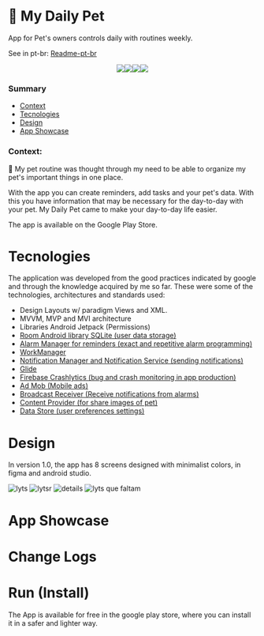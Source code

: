 # 🐶 My Daily Pet
App for Pet's owners controls daily with routines weekly.

See in pt-br: [Readme-pt-br](https://github.com/joaovq/MyDailyPet/blob/main/README-pt-br.md)

<!--Badges for project-->

<p style="display:flex; justify-content:center" width="100%">
  <img src="https://img.shields.io/badge/Kotlin-0095D5?&style=for-the-badge&logo=kotlin&logoColor=white"/>
  <img src="https://img.shields.io/badge/Android-3DDC84?style=for-the-badge&logo=android&logoColor=white"/>
  <img src="https://img.shields.io/badge/Google_Play-414141?style=for-the-badge&logo=google-play&logoColor=white"/>
  <img src="https://img.shields.io/badge/Trello-0052CC?style=for-the-badge&logo=trello&logoColor=white"/>
</p>

### Summary
 - [Context](#context)
 - [Tecnologies](#tecnologies)
 - [Design](#design)
 - [App Showcase](#app-showcase)


### Context: 

📆 My pet routine was thought through my need to be able to organize my pet's important things in one place.

With the app you can create reminders, add tasks and your pet's data. With this you have information that may be necessary for the day-to-day with your pet. My Daily Pet came to make your day-to-day life easier.

The app is available on the Google Play Store.

# Tecnologies
The application was developed from the good practices indicated by google and through the knowledge acquired by me so far.
These were some of the technologies, architectures and standards used:
- Design Layouts w/ paradigm Views and XML.
- MVVM, MVP and MVI architecture
- Libraries Android Jetpack (Permissions)
- [Room Android library SQLite (user data storage)](https://developer.android.com/training/data-storage/room/)
- [Alarm Manager for reminders (exact and repetitive alarm programming)](https://developer.android.com/training/scheduling/alarms)
- [WorkManager](https://developer.android.com/topic/libraries/architecture/workmanager/basics?hl=pt-br)
- [Notification Manager and Notification Service (sending notifications)](https://developer.android.com/develop/ui/views/notifications)
- [Glide](https://bumptech.github.io/glide/)
- [Firebase Crashlytics (bug and crash monitoring in app production)](https://firebase.google.com/)
- [Ad Mob (Mobile ads)](https://admob.google.com/home/)
- [Broadcast Receiver (Receive notifications from alarms)](https://developer.android.com/guide/components/broadcasts)
- [Content Provider (for share images of pet)](https://developer.android.com/guide/topics/providers/content-provider-basics)
- [Data Store (user preferences settings)](https://developer.android.com/topic/libraries/architecture/datastore)


# Design
In version 1.0, the app has 8 screens designed with minimalist colors, in figma and android studio.

![lyts](https://github.com/joaovq/MyDailyPet/assets/101160670/672267cc-0b31-490b-91eb-b5f83476f61c)
![lytsr](https://github.com/joaovq/MyDailyPet/assets/101160670/7a492467-bd6f-48df-aeb6-7d77178ddecd)
![details](https://github.com/joaovq/MyDailyPet/assets/101160670/b18e47c6-8cfb-4d4f-99b9-340f83b78c56)
![lyts que faltam](https://github.com/joaovq/MyDailyPet/assets/101160670/5f7c62fb-6811-4be2-bd50-e7cb8a9e0bbe)


# App Showcase

# Change Logs

# Run (Install)

The App is available for free in the google play store, where you can install it in a safer and lighter way.
